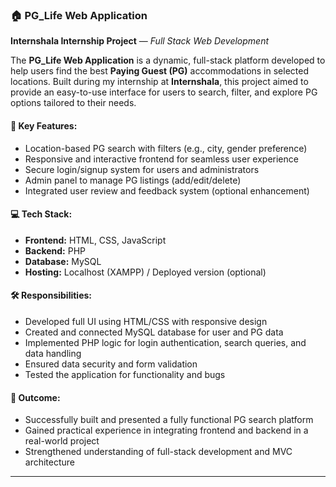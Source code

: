 
### 🏠 PG_Life Web Application  
**Internshala Internship Project** — *Full Stack Web Development*

The **PG_Life Web Application** is a dynamic, full-stack platform developed to help users find the best **Paying Guest (PG)** accommodations in selected locations. Built during my internship at **Internshala**, this project aimed to provide an easy-to-use interface for users to search, filter, and explore PG options tailored to their needs.

#### 🌟 Key Features:
- Location-based PG search with filters (e.g., city, gender preference)
- Responsive and interactive frontend for seamless user experience
- Secure login/signup system for users and administrators
- Admin panel to manage PG listings (add/edit/delete)
- Integrated user review and feedback system (optional enhancement)

#### 💻 Tech Stack:
- **Frontend:** HTML, CSS, JavaScript  
- **Backend:** PHP  
- **Database:** MySQL  
- **Hosting:** Localhost (XAMPP) / Deployed version (optional)

#### 🛠 Responsibilities:
- Developed full UI using HTML/CSS with responsive design
- Created and connected MySQL database for user and PG data
- Implemented PHP logic for login authentication, search queries, and data handling
- Ensured data security and form validation
- Tested the application for functionality and bugs

#### 📌 Outcome:
- Successfully built and presented a fully functional PG search platform
- Gained practical experience in integrating frontend and backend in a real-world project
- Strengthened understanding of full-stack development and MVC architecture

---

